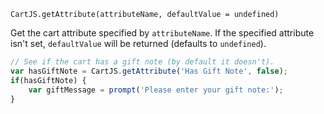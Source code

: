 `CartJS.getAttribute(attributeName, defaultValue = undefined)`

Get the cart attribute specified by `attributeName`.
If the specified attribute isn't set, `defaultValue` will be returned (defaults to `undefined`).

```js
// See if the cart has a gift note (by default it doesn't).
var hasGiftNote = CartJS.getAttribute('Has Gift Note', false);
if(hasGiftNote) {
    var giftMessage = prompt('Please enter your gift note:');
}
```
